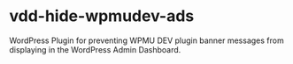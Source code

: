 # vdd-hide-wpmudev-ads
WordPress Plugin for preventing WPMU DEV plugin banner messages from displaying in the WordPress Admin Dashboard.

